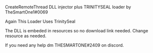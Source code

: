 CreateRemoteThread DLL injector plus TRINITYSEAL loader by TheSmartOne1#0069

Again This Loader Uses TrinitySeal

The DLL is embeded in resources so no download link needed. Change resource as needed.


If you need any help dm THESMARTONE#2409 on discord.
